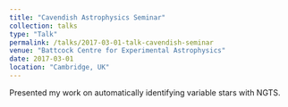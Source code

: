 ```yaml
---
title: "Cavendish Astrophysics Seminar"
collection: talks
type: "Talk"
permalink: /talks/2017-03-01-talk-cavendish-seminar
venue: "Battcock Centre for Experimental Astrophysics"
date: 2017-03-01
location: "Cambridge, UK"
---
```


Presented my work on automatically identifying variable stars with NGTS.

